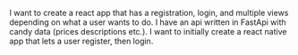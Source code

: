 I want to create a react app that has a registration, login, and multiple views depending on what a user wants to do. I have an api written in FastApi with candy data (prices descriptions etc.). I want to initially create a react native app that lets a user register, then login. 